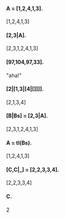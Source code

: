 #### A = [1,2,4,1,3].
[1,2,4,1,3]

#### [2,3|A].
[2,3,1,2,4,1,3]

#### [97,104,97,33].
"aha!"

#### [2|[1,3|[4|[]]]].
[2,1,3,4]

#### [B|Bs] = [2,3|A].
[2,3,1,2,4,1,3]

#### A = tl(Bs).
[1,2,4,1,3]

#### [C,C|_] = [2,2,3,3,4].
[2,2,3,3,4]

#### C.
2